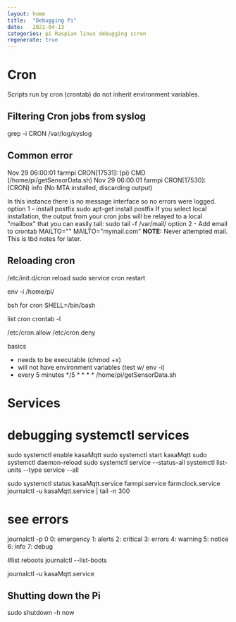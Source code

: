 ```yaml
---
layout: home
title:  "Debugging Pi"
date:   2021-04-13
categories: pi Raspian linux debugging scron
regenerate: true
---
```

# Cron 
Scripts run by cron (crontab) do not inherit environment variables.

## Filtering Cron jobs from syslog
grep -i CRON /var/log/syslog

## Common error
Nov 29 06:00:01 farmpi CRON[17531]: (pi) CMD (/home/pi/getSensorData.sh)
Nov 29 06:00:01 farmpi CRON[17530]: (CRON) info (No MTA installed, discarding output)

In this instance there is no message interface so no errors were logged.
option 1 - install postfix
    sudo apt-get install postfix
    If you select local installation, the output from your cron jobs will be relayed to a local "mailbox" that you can easily tail:
    sudo tail -f /var/mail/<cron user>
option 2 - Add email to crontab
    MAILTO=""
    MAILTO="mymail.com"
   **NOTE:**  Never attempted mail.  This is tbd notes for later.

## Reloading cron
/etc/init.d/cron reload
sudo service cron restart 

env -i /home/pi/<yourScriptName>

bsh for cron
SHELL=/bin/bash

list cron
crontab -l

/etc/cron.allow
/etc/cron.deny

basics
- needs to be executable (chmod +x)
- will not have environment variables (test w/ env -i)
- every 5 minutes
    */5 * * * * /home/pi/getSensorData.sh

# Services
# debugging systemctl services
sudo systemctl enable kasaMqtt
sudo systemctl start kasaMqtt
sudo systemctl daemon-reload
sudo systemctl service --status-all
systemctl list-units --type service --all

sudo systemctl status kasaMqtt.service
        farmpi.service
        farmclock.service
journalctl -u kasaMqtt.service | tail -n 300


# see errors
journalctl -p 0
0: emergency
1: alerts
2: critical
3: errors
4: warning
5: notice
6: info
7: debug

#list reboots
journalctl --list-boots

journalctl -u kasaMqtt.service

## Shutting down the Pi
sudo shutdown -h now
